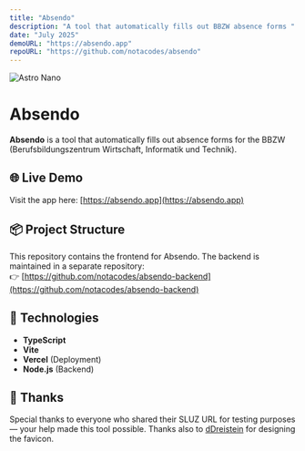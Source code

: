 ```yaml
---
title: "Absendo"
description: "A tool that automatically fills out BBZW absence forms "
date: "July 2025"
demoURL: "https://absendo.app"
repoURL: "https://github.com/notacodes/absendo"
---
```


![Astro Nano](/absendo-home.png)

# Absendo

**Absendo** is a tool that automatically fills out absence forms for the BBZW (Berufsbildungszentrum Wirtschaft, Informatik und Technik).

## 🌐 Live Demo

Visit the app here: [https://absendo.app](https://absendo.app)

## 📦 Project Structure

This repository contains the frontend for Absendo. The backend is maintained in a separate repository:  
👉 [https://github.com/notacodes/absendo-backend](https://github.com/notacodes/absendo-backend)

## 🚀 Technologies

- **TypeScript**
- **Vite**
- **Vercel** (Deployment)
- **Node.js** (Backend)

## 🙏 Thanks

Special thanks to everyone who shared their SLUZ URL for testing purposes — your help made this tool possible.
Thanks also to [dDreistein](https://github.com/dDreistein) for designing the favicon.

